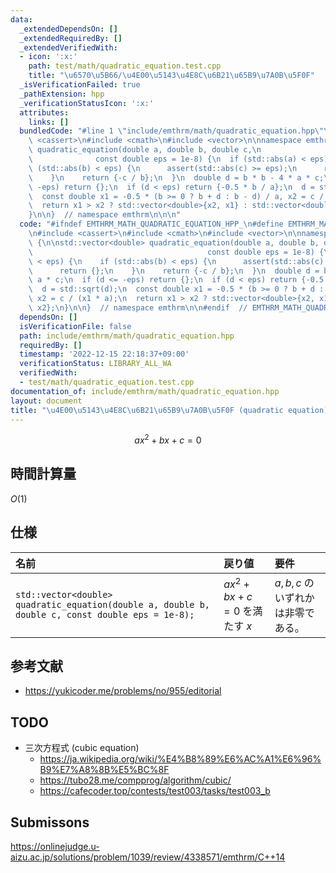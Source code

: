 ```yaml
---
data:
  _extendedDependsOn: []
  _extendedRequiredBy: []
  _extendedVerifiedWith:
  - icon: ':x:'
    path: test/math/quadratic_equation.test.cpp
    title: "\u6570\u5B66/\u4E00\u5143\u4E8C\u6B21\u65B9\u7A0B\u5F0F"
  _isVerificationFailed: true
  _pathExtension: hpp
  _verificationStatusIcon: ':x:'
  attributes:
    links: []
  bundledCode: "#line 1 \"include/emthrm/math/quadratic_equation.hpp\"\n\n\n\n#include\
    \ <cassert>\n#include <cmath>\n#include <vector>\n\nnamespace emthrm {\n\nstd::vector<double>\
    \ quadratic_equation(double a, double b, double c,\n                         \
    \              const double eps = 1e-8) {\n  if (std::abs(a) < eps) {\n    if\
    \ (std::abs(b) < eps) {\n      assert(std::abs(c) >= eps);\n      return {};\n\
    \    }\n    return {-c / b};\n  }\n  double d = b * b - 4 * a * c;\n  if (d <=\
    \ -eps) return {};\n  if (d < eps) return {-0.5 * b / a};\n  d = std::sqrt(d);\n\
    \  const double x1 = -0.5 * (b >= 0 ? b + d : b - d) / a, x2 = c / (x1 * a);\n\
    \  return x1 > x2 ? std::vector<double>{x2, x1} : std::vector<double>{x1, x2};\n\
    }\n\n}  // namespace emthrm\n\n\n"
  code: "#ifndef EMTHRM_MATH_QUADRATIC_EQUATION_HPP_\n#define EMTHRM_MATH_QUADRATIC_EQUATION_HPP_\n\
    \n#include <cassert>\n#include <cmath>\n#include <vector>\n\nnamespace emthrm\
    \ {\n\nstd::vector<double> quadratic_equation(double a, double b, double c,\n\
    \                                       const double eps = 1e-8) {\n  if (std::abs(a)\
    \ < eps) {\n    if (std::abs(b) < eps) {\n      assert(std::abs(c) >= eps);\n\
    \      return {};\n    }\n    return {-c / b};\n  }\n  double d = b * b - 4 *\
    \ a * c;\n  if (d <= -eps) return {};\n  if (d < eps) return {-0.5 * b / a};\n\
    \  d = std::sqrt(d);\n  const double x1 = -0.5 * (b >= 0 ? b + d : b - d) / a,\
    \ x2 = c / (x1 * a);\n  return x1 > x2 ? std::vector<double>{x2, x1} : std::vector<double>{x1,\
    \ x2};\n}\n\n}  // namespace emthrm\n\n#endif  // EMTHRM_MATH_QUADRATIC_EQUATION_HPP_\n"
  dependsOn: []
  isVerificationFile: false
  path: include/emthrm/math/quadratic_equation.hpp
  requiredBy: []
  timestamp: '2022-12-15 22:18:37+09:00'
  verificationStatus: LIBRARY_ALL_WA
  verifiedWith:
  - test/math/quadratic_equation.test.cpp
documentation_of: include/emthrm/math/quadratic_equation.hpp
layout: document
title: "\u4E00\u5143\u4E8C\u6B21\u65B9\u7A0B\u5F0F (quadratic equation)"
---
```


$$
  ax^2 + bx + c = 0
$$


## 時間計算量

$O(1)$


## 仕様

|名前|戻り値|要件|
|:--|:--|:--|
|`std::vector<double> quadratic_equation(double a, double b, double c, const double eps = 1e-8);`|$ax^2 + bx + c = 0$ を満たす $x$|$a, b, c$ のいずれかは非零である。|


## 参考文献

- https://yukicoder.me/problems/no/955/editorial


## TODO

- 三次方程式 (cubic equation)
  - https://ja.wikipedia.org/wiki/%E4%B8%89%E6%AC%A1%E6%96%B9%E7%A8%8B%E5%BC%8F
  - https://tubo28.me/compprog/algorithm/cubic/
  - https://cafecoder.top/contests/test003/tasks/test003_b


## Submissons

https://onlinejudge.u-aizu.ac.jp/solutions/problem/1039/review/4338571/emthrm/C++14
